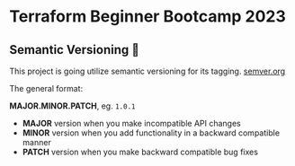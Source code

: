 # Terraform Beginner Bootcamp 2023

## Semantic Versioning :mage:
This project is going utilize semantic versioning for its tagging. [semver.org](https://semver.org/)

The general format:

**MAJOR.MINOR.PATCH**, eg. `1.0.1`

- **MAJOR** version when you make incompatible API changes
- **MINOR** version when you add functionality in a backward compatible manner
- **PATCH** version when you make backward compatible bug fixes
